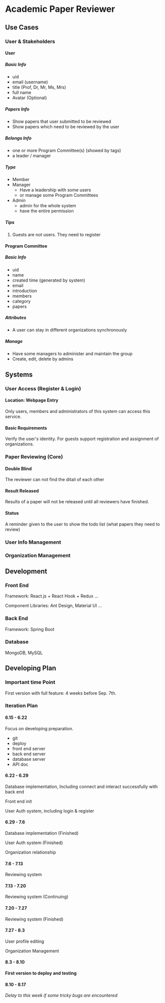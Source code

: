# Academic Paper Reviewer

## Use Cases

### User & Stakeholders

#### User

##### Basic Info
- uid
- email (username)
- title (Prof, Dr, Mr, Ms, Mrs)
- full name
- Avatar (Optional)

##### Papers Info
- Show papers that user submitted to be reviewed
- Show papers which need to be reviewed by the user

##### Belongs Info
- one or more Program Committee(s) (showed by tags)
- a leader / manager

##### Type
- Member
- Manager
	- Have a leadership with some users
	- or manage some Program Committees
- Admin
	- admin for the whole system
	- have the entire permission

##### Tips
1. Guests are not users. They need to register

#### Program Committee

##### Basic Info
- uid
- name
- created time (generated by system)
- email
- introduction
- members
- category
- papers

##### Attributes

- A user can stay in different organizations synchronously

##### Manage

- Have some managers to administer and maintain the group
- Create, edit, delete by admins


## Systems

### User Access (Register & Login)

#### Location: Webpage Entry

Only users, members and administrators of this system can access this service.

#### Basic Requirements

Verify the user's identity. For guests support registration and assignment of organizations.

### Paper Reviewing (Core)

#### Double Blind

The reviewer can not find the ditail of each other

#### Result Released

Results of a paper will not be released until all reviewers have finished.

#### Status

A reminder given to the user to show the todo list (what papers they need to review)


### User Info Management

### Organization Management


## Development

### Front End

Framework: React.js + React Hook + Redux ...

Component Libraries: Ant Design, Material UI ...

### Back End

Framework: Spring Boot

### Database

MongoDB, MySQL

## Developing Plan

### Important time Point

First version with full feature: 4 weeks before Sep. 7th.

### Iteration Plan

#### 6.15 - 6.22

Focus on developing preparation.

- git
- deploy
- front end server
- back end server
- database server
- API doc

#### 6.22 - 6.29

Database implementation, Including connect and interact successfully with back end

Front end init

User Auth system, including login & register

#### 6.29 - 7.6

Database implementation (Finished)

User Auth system (Finished)

Organization relationship

#### 7.6 - 7.13

Reviewing system

#### 7.13 - 7.20

Reviewing system (Continuing)

#### 7.20 - 7.27

Reviewing system (Finished)

#### 7.27 - 8.3

User profile editing

Organization Management

#### 8.3 - 8.10

**First version to deploy and testing**

#### 8.10 - 8.17

*Delay to this week if some tricky bugs are encountered*